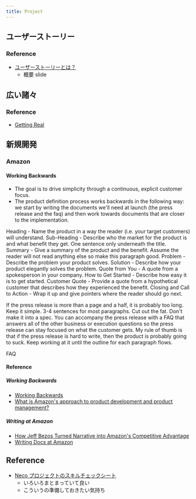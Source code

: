 ```yaml
---
title: Project
---
```


## ユーザーストーリー
### Reference
* [ユーザーストーリーとは？](https://www.slideshare.net/Ryuzee/ss-8332120)
  * 概要 slide

## 広い諸々
### Reference
* [Getting Real](https://basecamp.com/gettingreal)

## 新規開発
### Amazon
#### Working Backwards
* The goal is to drive simplicity through a continuous, explicit customer focus.
* The product definition process works backwards in the following way: we start by writing the documents we'll need at launch (the press release and the faq) and then work towards documents that are closer to the implementation.

Heading - Name the product in a way the reader (i.e. your target customers) will understand.
Sub-Heading - Describe who the market for the product is and what benefit they get. One sentence only underneath the title.
Summary - Give a summary of the product and the benefit. Assume the reader will not read anything else so make this paragraph good.
Problem - Describe the problem your product solves.
Solution - Describe how your product elegantly solves the problem.
Quote from You - A quote from a spokesperson in your company.
How to Get Started - Describe how easy it is to get started.
Customer Quote - Provide a quote from a hypothetical customer that describes how they experienced the benefit.
Closing and Call to Action - Wrap it up and give pointers where the reader should go next.

If the press release is more than a page and a half, it is probably too long. 
Keep it simple. 3-4 sentences for most paragraphs. Cut out the fat. 
Don't make it into a spec. 
You can accompany the press release with a FAQ that answers all of the other business or execution questions so the press release can stay focused on what the customer gets.
My rule of thumb is that if the press release is hard to write, then the product is probably going to suck. 
Keep working at it until the outline for each paragraph flows.

FAQ

#### Reference
##### Working Backwards
* [Working Backwards](https://www.allthingsdistributed.com/2006/11/working_backwards.html)
* [What is Amazon's approach to product development and product management?](https://www.quora.com/What-is-Amazons-approach-to-product-development-and-product-management)
##### Writing at Amazon
* [How Jeff Bezos Turned Narrative into Amazon's Competitive Advantage](https://slab.com/blog/jeff-bezos-writing-management-strategy/)
* [Writing Docs at Amazon](https://blog.usejournal.com/writing-docs-at-amazon-e025808616bd)

## Reference
* [Neco プロジェクトのスキルチェックシート](https://gist.github.com/ymmt2005/bd92296166e52d1beba9df8ac516a9db)
    * いろいろまとまっていて良い
    * こういうの準備しておきたい気持ち 
